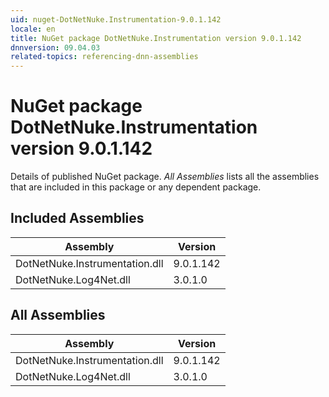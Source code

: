 ```yaml
---
uid: nuget-DotNetNuke.Instrumentation-9.0.1.142
locale: en
title: NuGet package DotNetNuke.Instrumentation version 9.0.1.142
dnnversion: 09.04.03
related-topics: referencing-dnn-assemblies
---
```


# NuGet package DotNetNuke.Instrumentation version 9.0.1.142
Details of published NuGet package.
*All Assemblies* lists all the assemblies that are included in this package or any dependent package.

## Included Assemblies

|Assembly|Version|
|---|---|
|DotNetNuke.Instrumentation.dll|9.0.1.142|
|DotNetNuke.Log4Net.dll|3.0.1.0|

## All Assemblies

|Assembly|Version|
|---|---|
|DotNetNuke.Instrumentation.dll|9.0.1.142|
|DotNetNuke.Log4Net.dll|3.0.1.0|


